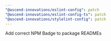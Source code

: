 ```yaml
---
"@ascend-innovations/eslint-config": patch
"@ascend-innovations/eslint-config-ts": patch
"@ascend-innovations/stylelint-config": patch
---
```


Add correct NPM Badge to package READMEs
